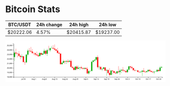 # Bitcoin Stats

BTC/USDT|24h change|24h high|24h low|
|---|---|---|---|
|$20222.06|4.57%|$20415.87|$19237.00|

<img src="./chart.svg">
